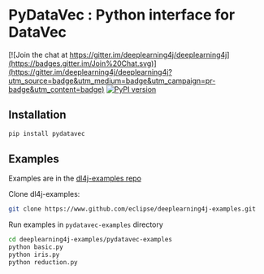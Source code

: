 # PyDataVec : Python interface for DataVec

[![Join the chat at https://gitter.im/deeplearning4j/deeplearning4j](https://badges.gitter.im/Join%20Chat.svg)](https://gitter.im/deeplearning4j/deeplearning4j?utm_source=badge&utm_medium=badge&utm_campaign=pr-badge&utm_content=badge)
[![PyPI version](https://badge.fury.io/py/pydatavec.svg)](https://badge.fury.io/py/pydatavec)

## Installation

```bash
pip install pydatavec
```

## Examples

Examples are in the [dl4j-examples repo](https://www.github.com/eclipse/deeplearning4j-examples)

Clone dl4j-examples:

```bash
git clone https://www.github.com/eclipse/deeplearning4j-examples.git
```

Run examples in `pydatavec-examples` directory

```bash
cd deeplearning4j-examples/pydatavec-examples
python basic.py
python iris.py
python reduction.py
```

